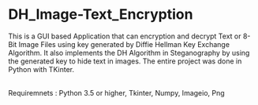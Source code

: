 # DH_Image-Text_Encryption
This is a GUI based Application that can encryption and decrypt Text or 8-Bit Image Files using key generated by Diffie Hellman Key Exchange Algorithm. It also implements the DH Algorithm in Steganography by using the generated key to hide text in images. The entire project was done in Python with TKinter.

<br/>Requiremnets : Python 3.5 or higher, Tkinter, Numpy, Imageio, Png

